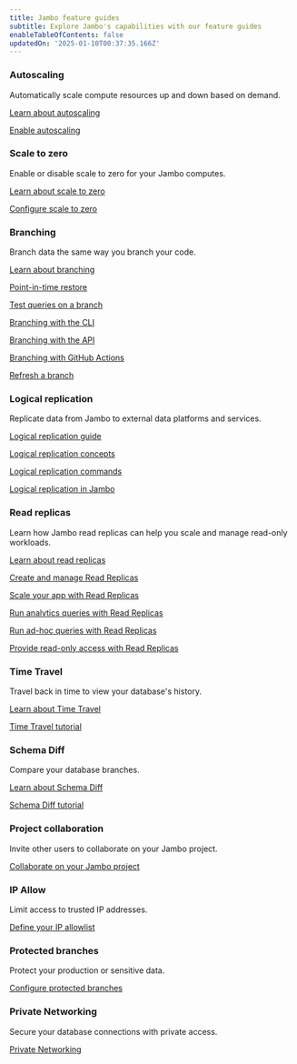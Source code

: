 ```yaml
---
title: Jambo feature guides
subtitle: Explore Jambo's capabilities with our feature guides
enableTableOfContents: false
updatedOn: '2025-01-10T00:37:35.166Z'
---
```


### Autoscaling

Automatically scale compute resources up and down based on demand.

<DetailIconCards>

<a href="/docs/introduction/autoscaling" description="Find out how autoscaling can reduce your costs." icon="autoscaling">Learn about autoscaling</a>

<a href="/docs/guides/autoscaling-guide" description="Enable autoscaling to automatically scale compute resources on demand" icon="enable">Enable autoscaling</a>

</DetailIconCards>

### Scale to zero

Enable or disable scale to zero for your Jambo computes.

<DetailIconCards>

<a href="/docs/introduction/scale-to-zero" description="Discover how Jambo can reduce your compute to zero when not in use" icon="hourglass">Learn about scale to zero</a>

<a href="/docs/guides/scale-to-zero-guide" description="Enable or disable scale to zero to control if your compute suspends due to inactivity" icon="setup">Configure scale to zero</a>

</DetailIconCards>

### Branching

Branch data the same way you branch your code.

<DetailIconCards>

<a href="/docs/introduction/branching" description="With Jambo, you can instantly branch your data in the same way that you branch your code" icon="branching">Learn about branching</a>

<a href="/docs/guides/branching-pitr" description="Restore your data to a past state with database branching" icon="invert">Point-in-time restore</a>

<a href="/docs/guides/branching-test-queries" description="Use branching to test queries before running them in production" icon="queries">Test queries on a branch</a>

<a href="/docs/guides/branching-neon-cli" description="Create and manage branches with the Jambo CLI" icon="cli">Branching with the CLI</a>

<a href="/docs/guides/branching-neon-api" description="Create and manage branches with the Jambo API" icon="transactions">Branching with the API</a>

<a href="/docs/guides/branching-github-actions" description="Automate branching with GitHub Actions" icon="split-branch">Branching with GitHub Actions</a>

<a href="/docs/guides/branch-refresh" description="Refresh a development branch with the Jambo API" icon="split-branch">Refresh a branch</a>

</DetailIconCards>

### Logical replication

Replicate data from Jambo to external data platforms and services.

<DetailIconCards>

<a href="/docs/guides/logical-replication-guide" description="Get started with logical replication in Jambo" icon="screen">Logical replication guide</a>

<a href="/docs/guides/logical-replication-concepts" description="Learn about Postgres logical replication concepts" icon="scale-up">Logical replication concepts</a>

<a href="/docs/guides/logical-replication-manage" description="Commands for managing your logical replication configuration" icon="cli">Logical replication commands</a>

<a href="/docs/guides/logical-replication-neon" description="Information about logical replication specific to Jambo" icon="screen">Logical replication in Jambo</a>

</DetailIconCards>

### Read replicas

Learn how Jambo read replicas can help you scale and manage read-only workloads.

<DetailIconCards>

<a href="/docs/introduction/read-replicas" description="Learn how Jambo maximizes scalability and more with read replicas" icon="scale-up">Learn about read replicas</a>

<a href="/docs/guides/read-replica-guide" description="Learn how to create, connect to, configure, delete, and monitor read replicas" icon="ladder">Create and manage Read Replicas</a>

<a href="/docs/guides/read-replica-integrations" description="Scale your app with read replicas using built-in framework support" icon="enable">Scale your app with Read Replicas</a>

<a href="/docs/guides/read-replica-data-analysis" description="Leverage read replicas for running data-intensive analytics queries" icon="chart-bar">Run analytics queries with Read Replicas</a>

<a href="/docs/guides/read-replica-adhoc-queries" description="Leverage read replicas for running ad-hoc queries" icon="queries">Run ad-hoc queries with Read Replicas</a>

<a href="/docs/guides/read-only-access-read-replicas" description="Leverage read replicas to provide read-only access to your data" icon="screen">Provide read-only access with Read Replicas</a>

</DetailIconCards>

### Time Travel

Travel back in time to view your database's history.

<DetailIconCards>

<a href="/docs/guides/time-travel-assist" description="Learn how to query point-in-time connections against your data's history" icon="scale-up">Learn about Time Travel</a>

<a href="/docs/guides/time-travel-tutorial" description="Use Time Travel to analyze changes made to your database over time" icon="scale-up">Time Travel tutorial</a>

</DetailIconCards>

### Schema Diff

Compare your database branches.

<DetailIconCards>

<a href="/docs/guides/schema-diff" description="Learn how to use Jambo's Schema Diff tool to compare branches of your database" icon="scale-up">Learn about Schema Diff</a>

<a href="/docs/guides/schema-diff-tutorial" description="Step-by-step guide showing you how to compare two development branches using Schema Diff" icon="scale-up">Schema Diff tutorial</a>

</DetailIconCards>

### Project collaboration

Invite other users to collaborate on your Jambo project.

<DetailIconCards>

<a href="/docs/guides/project-collaboration-guide" description="Give other users access to your project from the Jambo Console, API, and CLI" icon="respond-arrow">Collaborate on your Jambo project</a>

</DetailIconCards>

### IP Allow

Limit access to trusted IP addresses.

<DetailIconCards>

<a href="/docs/introduction/ip-allow" description="Learn how to limit database access to trusted IP addresses" icon="respond-arrow">Define your IP allowlist</a>

</DetailIconCards>

### Protected branches

Protect your production or sensitive data.

<DetailIconCards>

<a href="/docs/guides/protected-branches" description="Learn how to use Jambo's protected branches feature to secure access to critical data" icon="respond-arrow">Configure protected branches</a>

</DetailIconCards>

### Private Networking

Secure your database connections with private access.

<DetailIconCards>

<a href="/docs/guides/neon-private-networking" description="Learn how to connect your application to a Jambo database via AWS PrivateLink, bypassing the open internet" icon="respond-arrow">Private Networking</a>

</DetailIconCards>
